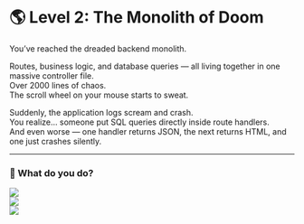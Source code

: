 # 🌎 Level 2: The Monolith of Doom

You’ve reached the dreaded backend monolith.

Routes, business logic, and database queries — all living together in one massive controller file.  
Over 2000 lines of chaos.  
The scroll wheel on your mouse starts to sweat.

Suddenly, the application logs scream and crash.  
You realize… someone put SQL queries directly inside route handlers.  
And even worse — one handler returns JSON, the next returns HTML, and one just crashes silently.

---

### 💭 What do you do?

<a href="./level-3.md">
  <img src="https://img.shields.io/badge/Refactor%20the%20controller%20into%20separate%20services%20and%20repositories-orange?style=for-the-badge"/>
</a>

<br />

<a href="./level-2-error-1.md">
  <img src="https://img.shields.io/badge/Comment%20everything%20out%20and%20ask%20the%20PM%20for%20clarification-orange?style=for-the-badge"/>
</a>

<br />

<a href="./level-2-error-2.md">
  <img src="https://img.shields.io/badge/Add%20a%20new%20route%20called%20%2Fpanic%20that%20returns%20500-orange?style=for-the-badge"/>
</a>
